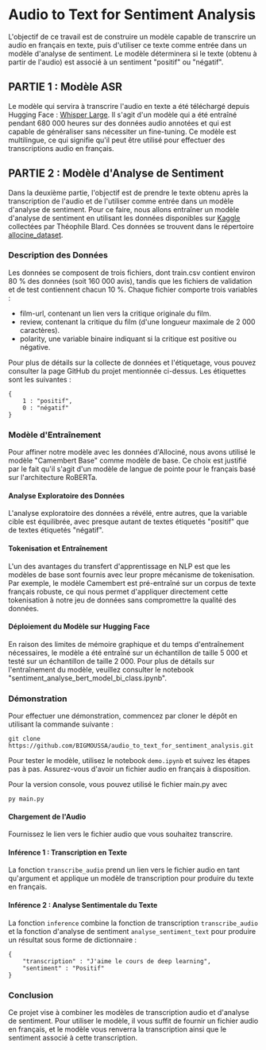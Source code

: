 # Audio to Text for Sentiment Analysis

L'objectif de ce travail est de construire un modèle capable de transcrire un audio en français en texte, puis d'utiliser ce texte comme entrée dans un modèle d'analyse de sentiment. Le modèle déterminera si le texte (obtenu à partir de l'audio) est associé à un sentiment "positif" ou "négatif".

## PARTIE 1 : Modèle ASR

Le modèle qui servira à transcrire l'audio en texte a été téléchargé depuis Hugging Face : [Whisper Large](https://huggingface.co/openai/whisper-large-v2). Il s'agit d'un modèle qui a été entraîné pendant 680 000 heures sur des données audio annotées et qui est capable de généraliser sans nécessiter un fine-tuning. Ce modèle est multilingue, ce qui signifie qu'il peut être utilisé pour effectuer des transcriptions audio en français.

## PARTIE 2 : Modèle d'Analyse de Sentiment

Dans la deuxième partie, l'objectif est de prendre le texte obtenu après la transcription de l'audio et de l'utiliser comme entrée dans un modèle d'analyse de sentiment. Pour ce faire, nous allons entraîner un modèle d'analyse de sentiment en utilisant les données disponibles sur [Kaggle](https://www.kaggle.com/datasets/djilax/allocine-french-movie-reviews) collectées par Théophile Blard. Ces données se trouvent dans le répertoire [allocine_dataset](https://github.com/TheophileBlard/french-sentiment-analysis-with-bert/tree/master/allocine_dataset).

### Description des Données

Les données se composent de trois fichiers, dont train.csv contient environ 80 % des données (soit 160 000 avis), tandis que les fichiers de validation et de test contiennent chacun 10 %. Chaque fichier comporte trois variables :

- film-url, contenant un lien vers la critique originale du film.
- review, contenant la critique du film (d'une longueur maximale de 2 000 caractères).
- polarity, une variable binaire indiquant si la critique est positive ou négative.

Pour plus de détails sur la collecte de données et l'étiquetage, vous pouvez consulter la page GitHub du projet mentionnée ci-dessus. Les étiquettes sont les suivantes : 
```
{   
    1 : "positif",
    0 : "négatif"
}
```

### Modèle d'Entraînement

Pour affiner notre modèle avec les données d'Allociné, nous avons utilisé le modèle "Camembert Base" comme modèle de base. Ce choix est justifié par le fait qu'il s'agit d'un modèle de langue de pointe pour le français basé sur l'architecture RoBERTa.

#### Analyse Exploratoire des Données

L'analyse exploratoire des données a révélé, entre autres, que la variable cible est équilibrée, avec presque autant de textes étiquetés "positif" que de textes étiquetés "négatif".

#### Tokenisation et Entraînement

L'un des avantages du transfert d'apprentissage en NLP est que les modèles de base sont fournis avec leur propre mécanisme de tokenisation. Par exemple, le modèle Camembert est pré-entraîné sur un corpus de texte français robuste, ce qui nous permet d'appliquer directement cette tokenisation à notre jeu de données sans compromettre la qualité des données.

#### Déploiement du Modèle sur Hugging Face

En raison des limites de mémoire graphique et du temps d'entraînement nécessaires, le modèle a été entraîné sur un échantillon de taille 5 000 et testé sur un échantillon de taille 2 000. Pour plus de détails sur l'entraînement du modèle, veuillez consulter le notebook "sentiment_analyse_bert_model_bi_class.ipynb".

### Démonstration

Pour effectuer une démonstration, commencez par cloner le dépôt en utilisant la commande suivante :

```
git clone https://github.com/BIGMOUSSA/audio_to_text_for_sentiment_analysis.git
```

Pour tester le modèle, utilisez le notebook `demo.ipynb` et suivez les étapes pas à pas. Assurez-vous d'avoir un fichier audio en français à disposition.

Pour la version console, vous pouvez utilisé le fichier main.py avec 
```
py main.py

```

#### Chargement de l'Audio

Fournissez le lien vers le fichier audio que vous souhaitez transcrire.

#### Inférence 1 : Transcription en Texte

La fonction `transcribe_audio` prend un lien vers le fichier audio en tant qu'argument et applique un modèle de transcription pour produire du texte en français.

#### Inférence 2 : Analyse Sentimentale du Texte

La fonction `inference` combine la fonction de transcription `transcribe_audio` et la fonction d'analyse de sentiment `analyse_sentiment_text` pour produire un résultat sous forme de dictionnaire :

```
{
    "transcription" : "J'aime le cours de deep learning",
    "sentiment" : "Positif"
}
```

### Conclusion

Ce projet vise à combiner les modèles de transcription audio et d'analyse de sentiment. Pour utiliser le modèle, il vous suffit de fournir un fichier audio en français, et le modèle vous renverra la transcription ainsi que le sentiment associé à cette transcription.